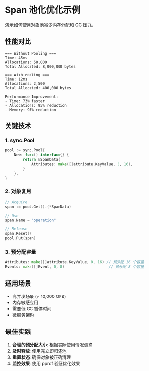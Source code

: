 # Span 池化优化示例

演示如何使用对象池减少内存分配和 GC 压力。

## 性能对比

```text
=== Without Pooling ===
Time: 45ms
Allocations: 50,000
Total Allocated: 8,000,000 bytes

=== With Pooling ===
Time: 12ms
Allocations: 2,500
Total Allocated: 400,000 bytes

Performance Improvement:
- Time: 73% faster
- Allocations: 95% reduction
- Memory: 95% reduction
```

## 关键技术

### 1. sync.Pool

```go
pool := sync.Pool{
    New: func() interface{} {
        return &SpanData{
            Attributes: make([]attribute.KeyValue, 0, 16),
        }
    },
}
```

### 2. 对象复用

```go
// Acquire
span := pool.Get().(*SpanData)

// Use
span.Name = "operation"

// Release
span.Reset()
pool.Put(span)
```

### 3. 预分配容量

```go
Attributes: make([]attribute.KeyValue, 0, 16) // 预分配 16 个容量
Events: make([]Event, 0, 8)                    // 预分配 8 个容量
```

## 适用场景

- 高并发场景 (> 10,000 QPS)
- 内存敏感应用
- 需要低 GC 暂停时间
- 微服务架构

## 最佳实践

1. **合理的预分配大小**: 根据实际使用情况调整
2. **及时释放**: 使用完立即归还池
3. **重置状态**: 确保对象被正确清理
4. **监控效果**: 使用 pprof 验证优化效果

